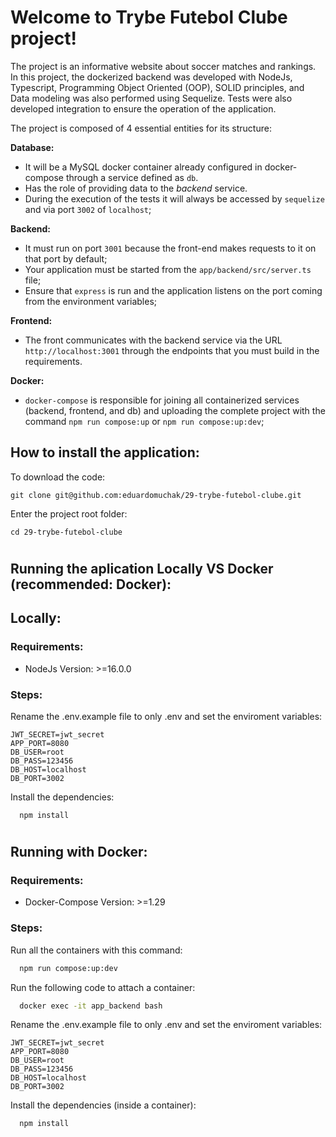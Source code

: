 # Welcome to Trybe Futebol Clube project!

The project is an informative website about soccer matches and rankings. In this project, the dockerized backend was developed with NodeJs, Typescript, Programming Object Oriented (OOP), SOLID principles, and Data modeling was also performed using Sequelize. Tests were also developed integration to ensure the operation of the application.

The project is composed of 4 essential entities for its structure:

**Database:**

- It will be a MySQL docker container already configured in docker-compose through a service defined as `db`.
- Has the role of providing data to the _backend_ service.
- During the execution of the tests it will always be accessed by `sequelize` and via port `3002` of `localhost`;

**Backend:**

- It must run on port `3001` because the front-end makes requests to it on that port by default;
- Your application must be started from the `app/backend/src/server.ts` file;
- Ensure that `express` is run and the application listens on the port coming from the environment variables;

**Frontend:**

- The front communicates with the backend service via the URL `http://localhost:3001` through the endpoints that you must build in the requirements.

**Docker:**

- `docker-compose` is responsible for joining all containerized services (backend, frontend, and db) and uploading the complete project with the command `npm run compose:up` or `npm run compose:up:dev`;

## How to install the application:

To download the code:

```
git clone git@github.com:eduardomuchak/29-trybe-futebol-clube.git
```

Enter the project root folder:

```
cd 29-trybe-futebol-clube
```

#

## Running the aplication Locally VS Docker (recommended: Docker):

## Locally:

### Requirements:

- NodeJs Version: >=16.0.0

### Steps:

Rename the .env.example file to only .env and set the enviroment variables:

```
JWT_SECRET=jwt_secret
APP_PORT=8080
DB_USER=root
DB_PASS=123456
DB_HOST=localhost
DB_PORT=3002
```

Install the dependencies:

```
  npm install
```

#

## Running with Docker:

### Requirements:

- Docker-Compose Version: >=1.29

### Steps:

Run all the containers with this command:

```bash
  npm run compose:up:dev
```

Run the following code to attach a container:

```bash
  docker exec -it app_backend bash
```

Rename the .env.example file to only .env and set the enviroment variables:

```
JWT_SECRET=jwt_secret
APP_PORT=8080
DB_USER=root
DB_PASS=123456
DB_HOST=localhost
DB_PORT=3002
```

Install the dependencies (inside a container):

```
  npm install
```
